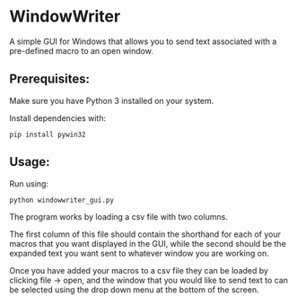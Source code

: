 # WindowWriter

A simple GUI for Windows that allows you to send text associated with a pre-defined macro to an open window.

## Prerequisites:

Make sure you have Python 3 installed on your system.

Install dependencies with:

```
pip install pywin32
```

## Usage:

Run using:

```
python windowwriter_gui.py
```

The program works by loading a csv file with two columns.

The first column of this file should contain the shorthand for each of your macros that you want displayed in the GUI, while the second should be the expanded text you want sent to whatever window you are working on.

Once you have added your macros to a csv file they can be loaded by clicking file -> open, and the window that you would like to send text to can be selected using the drop down menu at the bottom of the screen.





